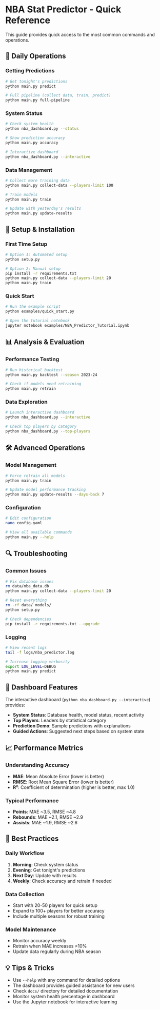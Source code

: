 # NBA Stat Predictor - Quick Reference

This guide provides quick access to the most common commands and operations.

## 🚀 Daily Operations

### Getting Predictions
```bash
# Get tonight's predictions
python main.py predict

# Full pipeline (collect data, train, predict)
python main.py full-pipeline
```

### System Status
```bash
# Check system health
python nba_dashboard.py --status

# Show prediction accuracy
python main.py accuracy

# Interactive dashboard
python nba_dashboard.py --interactive
```

### Data Management
```bash
# Collect more training data
python main.py collect-data --players-limit 100

# Train models
python main.py train

# Update with yesterday's results
python main.py update-results
```

## 🔧 Setup & Installation

### First Time Setup
```bash
# Option 1: Automated setup
python setup.py

# Option 2: Manual setup
pip install -r requirements.txt
python main.py collect-data --players-limit 20
python main.py train
```

### Quick Start
```bash
# Run the example script
python examples/quick_start.py

# Open the tutorial notebook
jupyter notebook examples/NBA_Predictor_Tutorial.ipynb
```

## 📊 Analysis & Evaluation

### Performance Testing
```bash
# Run historical backtest
python main.py backtest --season 2023-24

# Check if models need retraining
python main.py retrain
```

### Data Exploration
```bash
# Launch interactive dashboard
python nba_dashboard.py --interactive

# Check top players by category
python nba_dashboard.py --top-players
```

## 🛠 Advanced Operations

### Model Management
```bash
# Force retrain all models
python main.py train

# Update model performance tracking
python main.py update-results --days-back 7
```

### Configuration
```bash
# Edit configuration
nano config.yaml

# View all available commands
python main.py --help
```

## 🔍 Troubleshooting

### Common Issues
```bash
# Fix database issues
rm data/nba_data.db
python main.py collect-data --players-limit 20

# Reset everything
rm -rf data/ models/
python setup.py

# Check dependencies
pip install -r requirements.txt --upgrade
```

### Logging
```bash
# View recent logs
tail -f logs/nba_predictor.log

# Increase logging verbosity
export LOG_LEVEL=DEBUG
python main.py predict
```

## 📱 Dashboard Features

The interactive dashboard (`python nba_dashboard.py --interactive`) provides:

- **System Status**: Database health, model status, recent activity
- **Top Players**: Leaders by statistical category
- **Prediction Demo**: Sample predictions with explanations
- **Guided Actions**: Suggested next steps based on system state

## 📈 Performance Metrics

### Understanding Accuracy
- **MAE**: Mean Absolute Error (lower is better)
- **RMSE**: Root Mean Square Error (lower is better)
- **R²**: Coefficient of determination (higher is better, max 1.0)

### Typical Performance
- **Points**: MAE ~3.5, RMSE ~4.8
- **Rebounds**: MAE ~2.1, RMSE ~2.9
- **Assists**: MAE ~1.9, RMSE ~2.6

## 🎯 Best Practices

### Daily Workflow
1. **Morning**: Check system status
2. **Evening**: Get tonight's predictions
3. **Next Day**: Update with results
4. **Weekly**: Check accuracy and retrain if needed

### Data Collection
- Start with 20-50 players for quick setup
- Expand to 100+ players for better accuracy
- Include multiple seasons for robust training

### Model Maintenance
- Monitor accuracy weekly
- Retrain when MAE increases >10%
- Update data regularly during NBA season

## 💡 Tips & Tricks

- Use `--help` with any command for detailed options
- The dashboard provides guided assistance for new users
- Check `docs/` directory for detailed documentation
- Monitor system health percentage in dashboard
- Use the Jupyter notebook for interactive learning 